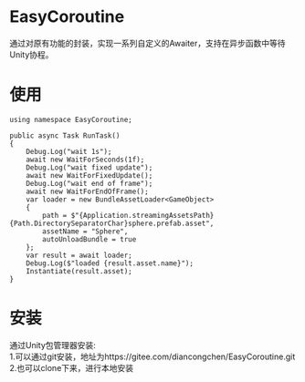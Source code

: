 # EasyCoroutine
通过对原有功能的封装，实现一系列自定义的Awaiter，支持在异步函数中等待Unity协程。
# 使用
```CSharp
using namespace EasyCoroutine;

public async Task RunTask()
{
    Debug.Log("wait 1s");
    await new WaitForSeconds(1f);
    Debug.Log("wait fixed update");
    await new WaitForFixedUpdate();
    Debug.Log("wait end of frame");
    await new WaitForEndOfFrame();
    var loader = new BundleAssetLoader<GameObject>
    {
        path = $"{Application.streamingAssetsPath}{Path.DirectorySeparatorChar}sphere.prefab.asset",
        assetName = "Sphere",
        autoUnloadBundle = true
    };
    var result = await loader;
    Debug.Log($"loaded {result.asset.name}");
    Instantiate(result.asset);
}

```

# 安装
通过Unity包管理器安装:   
1.可以通过git安装，地址为https://gitee.com/diancongchen/EasyCoroutine.git   
2.也可以clone下来，进行本地安装
